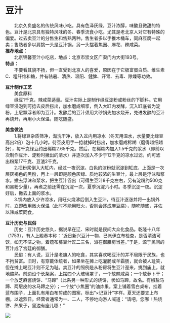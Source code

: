 # 豆汁  

&emsp;&emsp;北京久负盛名的传统风味小吃。具有色泽灰绿，豆汁浓醇，味酸且微甜的特色。豆汁是北京具有独特风味的冬、春季流食小吃。尤其是老北京人对它有特殊的偏爱。过去卖豆汁的分售生和售熟两种。售生者多以手推木桶车，同麻豆腐一起卖；售熟者多以肩挑一头是豆汁锅，另一头摆着焦圈、麻花、辣咸菜。  
**推荐地点：**  
&emsp;&emsp;北京锦馨豆汁小吃店，地点：北京市崇文区广渠门内大街193号。  
**特点：**  
&emsp;&emsp;不要看其貌不扬，但一直受到北京人的喜爱，原因在于它极富蛋白质、维生素C、粗纤维和糖，并有祛暑、清热、温阳、健脾、开胃、去毒、除燥等功效。  

**豆汁制作工艺**  
&emsp;&emsp;美食原料  
&emsp;&emsp;绿豆1千克，辣咸菜适量。豆汁实际上是制作绿豆淀粉或粉丝的下脚料。它用绿豆浸泡到可捻去皮后捞出，加水磨成细浆，倒入大缸内发酵，沉入缸底者为淀粉，上层飘浮者即为豆汁。发酵后的豆汁须用大砂锅先加水烧开，兑进发酵的豆汁再烧开，再用小火保温，随吃随盛。  

**美食做法**  
&emsp;&emsp;1.将绿豆杂质筛净，淘洗干净，放入盆内用凉水（冬天用温水，水量要比绿豆高出2倍）泡十几小时。待豆皮用手一捻就掉时捞出，加水磨成稀糊（磨得越细越好），每千克绿豆约出稀糊2.65千克。然后，在稀糊内加入1.5千克的浆水（即前以次制作豆汁、淀粉时撇出的清水）并逐次加入不少于12千克的凉水过滤，约可滤出粉浆17千克、豆渣2千克，  
&emsp;&emsp;2.把粉浆倒入大缸内，经过一夜沉淀。白色的淀粉就沉淀到缸底，上面是一次层灰褐色的黑粉，再上一层即是颜色灰绿、质地较浓的生豆汁，最上层是浮沫和浆水。撇去浮沫和浆水，把生豆汁舀出（可得生豆汁8千克左右，另有淀粉约500克和黑粉少量），再煮之前还需在沉淀一次，夏季沉淀六小时。冬季沉淀一夜。沉淀好后，撇去上面的浆水。  
&emsp;&emsp;3.锅内放入少许凉水，用旺火烧沸后倒入生豆汁，待豆汁逐涨并将一出锅外时，立即改用微火保温（此时不能用旺火，否则会逐成麻豆腐），随吃随盛，并佐以辣咸菜同食。  

**豆汁历史与民俗**  
&emsp;&emsp;历史：豆汁历史悠久，据说早在辽、宋时就是民间大众化食品。乾隆十八年（1753），有人上殿奏本称：“近日新兴豆汁一物，已派伊立布检查，是否清洁可饮，如无不洁之物，着蕴布募豆汁匠二三名，派在御膳房当差。”于是，源于民间的豆汁成了宫廷的御膳。  
&emsp;&emsp;民俗：有人说，豆汁是老旗人的吃食，其实喜欢喝豆汁的并不局限于民族，也不拘贫富。旧时，有穿戴体统者，如果坐在摊上吃灌肠或羊霜肠，就会被人耻笑，但在摊上喝豆汁则不足为耻。卖豆汁的照例是从粉房将生豆汁趸来，挑到庙上，就地熬熟。前边设个长条案，上摆四个大玻璃罩子，一个放辣咸菜；一个放萝卜干；一个放芝麻酱烧饼、“马蹄”（此系另一种形式的烧饼，状如马蹄，故名。有椒盐马蹄、两层皮的水马蹄之分）；一个放“小焦圈”的油炸果。案上铺着雪白桌布，挂着蓝布围子，上面扎有用白布剪成的图案，标出“×记豆汁”字样。夏天还要支上布棚，以遮烈日。经营者通常为一、二人，不停地向游人喊道：“请吧，您哪！热烧饼、热果子，里边有座儿哪！”  

![](https://raw.gitmirror.com/szqq0512/Pic/main/img/202201211933865.png)  
<!-- Last processed: 2025-07-22 03:44:25 -->

